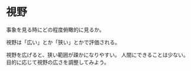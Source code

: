 # 視野

事象を見る時にどの程度俯瞰的に見るか。

視野は「広い」とか「狭い」とかで評価される。

視野を広げると、狭い範囲が疎かになりやすい。
人間にできることは少ない。目的に応じて視野の広さを調整してみよう。
